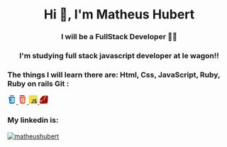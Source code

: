 
<h1 align="center">Hi 👋, I'm Matheus Hubert</h1>
<h3 align="center">I will be a FullStack Developer 🙌🏻 </h3>
<h3 align="center">I'm studying full stack javascript developer at le wagon!!</h3>



<h3 align="left">The things I will learn there are: Html, Css, JavaScript, Ruby, Ruby on rails Git :</h3>

<p align="left"> <a href="https://www.w3schools.com/css/" target="_blank" rel="noreferrer"> 
  <img src="https://raw.githubusercontent.com/devicons/devicon/master/icons/css3/css3-original-wordmark.svg" alt="css3" width="20" height="20"/> </a> 
<a href="https://www.w3.org/html/" target="_blank" rel="noreferrer"> 
  <img src="https://raw.githubusercontent.com/devicons/devicon/master/icons/html5/html5-original-wordmark.svg" alt="html5" width="20" height="20"/> </a>
<a href="https://developer.mozilla.org/en-US/docs/Web/JavaScript" target="_blank" rel="noreferrer"> 
   <img src="https://raw.githubusercontent.com/devicons/devicon/master/icons/javascript/javascript-original.svg" alt="javascript" width="20" height="20"/> </a> 
<a href="https://www.ruby-lang.org/en/" target="_blank" rel="noreferrer"> 
   <img src="https://raw.githubusercontent.com/devicons/devicon/master/icons/ruby/ruby-original.svg" alt="ruby" width="20" height="20"/> </a> </p>


<h3 align="left">My linkedin is:</h3>
<p align="left">
<a href="https://twitter.com/matheushubert" target="blank"><img align="center" src="https://raw.githubusercontent.com/rahuldkjain/github-profile-readme-generator/master/src/images/icons/Social/twitter.svg" alt="matheushubert" height="20" width="0" /></a>
</p>

